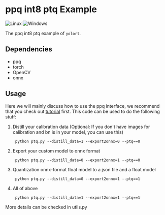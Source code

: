 # ppq int8 ptq Example

![Linux](https://img.shields.io/badge/Linux-FCC624?style=for-the-badge&logo=linux&logoColor=black) ![Windows](https://img.shields.io/badge/Windows-0078D6?style=for-the-badge&logo=windows&logoColor=white)

The ppq int8 ptq example of `yolort`.

## Dependencies

- ppq
- torch
- OpenCV
- onnx

## Usage

Here we will mainly discuss how to use the ppq interface, we recommend that you check out  [tutorial](https://github.com/openppl-public/ppq/tree/master/ppq/samples) first. This code can be used to do the following stuff:

1. Distill your calibration data (Optional: If you don't have images for calibration and bn is in your model, you can use this)

        python ptq.py --distill_data=1 --export2onnx=0 --ptq==0

2. Export your custom model to onnx format

        python ptq.py --distill_data=0 --export2onnx=1 --ptq==0

3. Quantization onnx-format float model to a json file and a float model

        python ptq.py --distill_data=0 --export2onnx=1 --ptq==1

4. All of above

        python ptq.py --distill_data=1 --export2onnx=1 --ptq==1

More details can be checked in utils.py
